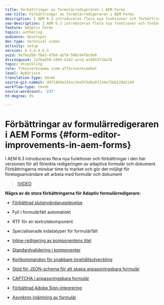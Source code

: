 ```yaml
---
title: Förbättringar av formulärredigeraren i AEM Forms
seo-title: Förbättringar av formulärredigeraren i AEM Forms
description: I AEM 6.3 introduceras flera nya funktioner och förbättringar i den här versionen för att förenkla redigeringen av adaptiva formulär och dokument. Förbättringarna minskar time to market och gör det möjligt för företagsanvändare att arbeta med formulär och dokument
seo-description: I AEM 6.3 introduceras flera nya funktioner och förbättringar i den här versionen för att förenkla redigeringen av adaptiva formulär och dokument. Förbättringarna minskar time to market och gör det möjligt för företagsanvändare att arbeta med formulär och dokument
feature: Adaptiv Forms
topics: authoring
audience: developer
doc-type: technical video
activity: setup
version: 6.3,6.4,6.5
uuid: 9e76a2b8-f843-47b8-abf8-596c64fbcbb6
discoiquuid: 7a7bad50-c604-4182-accb-acb85571ba78
topic: Utveckling
role: Yrkesverksamma inom affärsverksamhet
level: Nybörjare
translation-type: tm+mt
source-git-commit: d9714b9a291ec3ee5f3dba9723de72bb120d2149
workflow-type: tm+mt
source-wordcount: '237'
ht-degree: 0%

---
```



# Förbättringar av formulärredigeraren i AEM Forms {#form-editor-improvements-in-aem-forms}

I AEM 6.3 introduceras flera nya funktioner och förbättringar i den här versionen för att förenkla redigeringen av adaptiva formulär och dokument. Förbättringarna minskar time to market och gör det möjligt för företagsanvändare att arbeta med formulär och dokument

>[!VIDEO](https://video.tv.adobe.com/v/19500/)

**Några av de stora förbättringarna för Adaptiv formulärredigerare:**

* [Förbättrad slutanvändarupplevelse](https://helpx.adobe.com/aem-forms/6-3/introduction-forms-authoring.html)

* Fyll i formulärfält automatiskt
* RTF för en textrutekomponent
* Specialiserade indatatyper för formulärfält

* [Inline-redigering av komponentens titel](https://helpx.adobe.com/aem-forms/6-3/introduction-forms-authoring.html)
* [Standardvalidering i komponenter](https://helpx.adobe.com/aem-forms/6-3/introduction-forms-authoring.html)
* [Kortkommandon för snabbare innehållsutveckling](https://helpx.adobe.com/aem-forms/6-3/keyboard-shortcuts.html#AdaptiveFormEditor)
* [Stöd för JSON-schema för att skapa anpassningsbara formulär](https://helpx.adobe.com/aem-forms/6-3/adaptive-form-json-schema-form-model.html)
* [CAPTCHA i anpassningsbara formulär](https://helpx.adobe.com/aem-forms/6-3/captcha-adaptive-forms.html)
* [Förbättrad Adobe Sign-integrering](https://helpx.adobe.com/aem-forms/6-3/working-with-adobe-sign.html)
* [Asynkron inlämning av formulär](https://helpx.adobe.com/aem-forms/6-3/asynchronous-submissions-adaptive-forms.html)
